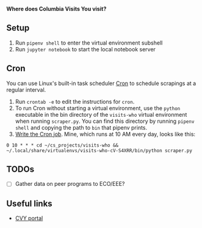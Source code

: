 **Where does Columbia Visits You visit?**

## Setup

1. Run `pipenv shell` to enter the virtual environment subshell
2. Run `jupyter notebook` to start the local notebook server

## Cron

You can use Linux's built-in task scheduler [Cron](http://man7.org/linux/man-pages/man8/crond.8.html) to schedule scrapings at a regular interval.

1. Run `crontab -e` to edit the instructions for `cron`.
2. To run Cron without starting a virtual environment, use the `python` executable in the bin directory of the `visits-who` virtual environment when running `scraper.py`. You can find this directory by running `pipenv shell` and copying the path to `bin` that pipenv prints.
3. [Write the Cron job](https://help.dreamhost.com/hc/en-us/articles/215767047-Creating-a-custom-Cron-Job). Mine, which runs at 10 AM every day, looks like this:
```
0 10 * * * cd ~/cs_projects/visits-who && ~/.local/share/virtualenvs/visits-who-cV-S4XRR/bin/python scraper.py
```

## TODOs

- [ ] Gather data on peer programs to ECO/EEE?

## Useful links

* [CVY portal](https://apply.college.columbia.edu/portal/register?c=&country=)
